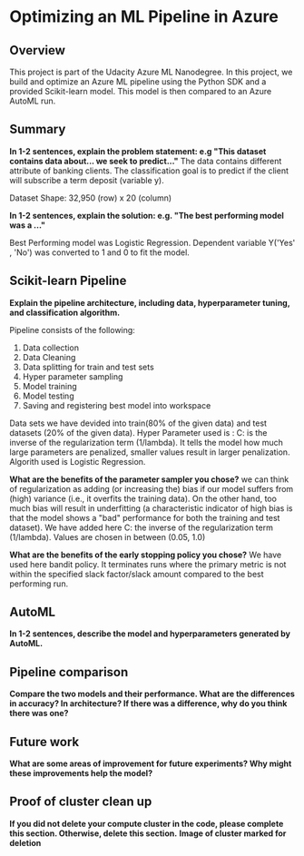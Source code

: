 # Optimizing an ML Pipeline in Azure

## Overview
This project is part of the Udacity Azure ML Nanodegree.
In this project, we build and optimize an Azure ML pipeline using the Python SDK and a provided Scikit-learn model.
This model is then compared to an Azure AutoML run.

## Summary
**In 1-2 sentences, explain the problem statement: e.g "This dataset contains data about... we seek to predict..."**
The data contains different attribute of banking clients. The classification goal is to predict if the client will subscribe a term deposit (variable y).

Dataset
Shape: 32,950 (row) x 20 (column)

**In 1-2 sentences, explain the solution: e.g. "The best performing model was a ..."**

Best Performing model was Logistic Regression. Dependent variable Y('Yes' , 'No') was converted to 1 and 0 to fit the model.

## Scikit-learn Pipeline
**Explain the pipeline architecture, including data, hyperparameter tuning, and classification algorithm.**

Pipeline consists of the following:
1. Data collection
2. Data Cleaning
3. Data splitting for train and test sets
4. Hyper parameter sampling
5. Model training
6. Model testing
7. Saving and registering best model into workspace 

Data sets we have devided into train(80% of the given data) and test datasets (20% of the given data).
Hyper Parameter used is : C: is the inverse of the regularization term (1/lambda). It tells the model how much large parameters are penalized, smaller values result in larger penalization.
Algorith used is Logistic Regression.

**What are the benefits of the parameter sampler you chose?**
we can think of regularization as adding (or increasing the) bias if our model suffers from (high) variance (i.e., it overfits the training data). On the other hand, too much bias will result in underfitting (a characteristic indicator of high bias is that the model shows a "bad" performance for both the training and test dataset). We have added here C: the inverse of the regularization term (1/lambda). Values are chosen in between (0.05, 1.0)

**What are the benefits of the early stopping policy you chose?**
We have used here bandit policy. It terminates runs where the primary metric is not within the specified slack factor/slack amount compared to the best performing run.

## AutoML
**In 1-2 sentences, describe the model and hyperparameters generated by AutoML.**

## Pipeline comparison
**Compare the two models and their performance. What are the differences in accuracy? In architecture? If there was a difference, why do you think there was one?**

## Future work
**What are some areas of improvement for future experiments? Why might these improvements help the model?**

## Proof of cluster clean up
**If you did not delete your compute cluster in the code, please complete this section. Otherwise, delete this section.**
**Image of cluster marked for deletion**
